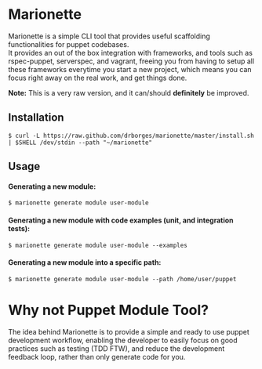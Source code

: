 # Marionette

Marionette is a simple CLI tool that provides useful scaffolding functionalities for puppet codebases.  
It provides an out of the box integration with frameworks, and tools such as rspec-puppet, serverspec, and vagrant, freeing you from having to setup all these frameworks everytime you start a new project, which means you can focus right away on the real work, and get things done.

**Note:** This is a very raw version, and it can/should **definitely** be improved.

## Installation

    $ curl -L https://raw.github.com/drborges/marionette/master/install.sh | $SHELL /dev/stdin --path "~/marionette"

## Usage

#### Generating a new module:

    $ marionette generate module user-module

#### Generating a new module with code examples (unit, and integration tests):

    $ marionette generate module user-module --examples

#### Generating a new module into a specific path:

    $ marionette generate module user-module --path /home/user/puppet


# Why not Puppet Module Tool?

The idea behind Marionette is to provide a simple and ready to use puppet development workflow, enabling the developer to easily focus on good practices such as testing (TDD FTW), and reduce the development feedback loop, rather than only generate code for you.
